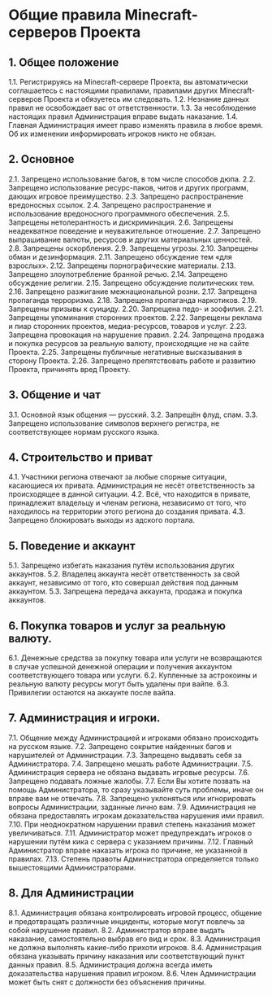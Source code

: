 # Общие правила Minecraft-серверов Проекта

## 1. Общее положение

  1.1. Регистрируясь на Minecraft-сервере Проекта, вы автоматически соглашаетесь с настоящими правилами, правилами других Minecraft-серверов Проекта и обязуетесь им следовать.
  1.2. Незнание данных правил не освобождает вас от ответственности.
  1.3. За несоблюдение настоящих правил Администрация вправе выдать наказание.
  1.4. Главная Администрация имеет право изменять правила в любое время. Об их изменении информировать игроков никто не обязан.
## 2. Основное

  2.1. Запрещено использование багов, в том числе способов дюпа.
  2.2. Запрещено использование ресурс-паков, читов и других программ, дающих игровое преимущество.
  2.3. Запрещено распространение вредоносных ссылок.
  2.4. Запрещено распространение и использование вредоносного программного обеспечения.
  2.5. Запрещены нетолерантность и дискриминация.
  2.6. Запрещены неадекватное поведение и неуважительное отношение.
  2.7. Запрещено выпрашивание валюты, ресурсов и других материальных ценностей.
  2.8. Запрещены оскорбления.
  2.9. Запрещены угрозы.
  2.10. Запрещены обман и дезинформация.
  2.11. Запрещено обсуждение тем «для взрослых».
  2.12. Запрещены порнографические материалы.
  2.13. Запрещено злоупотребление бранной речью.
  2.14. Запрещено обсуждение религии.
  2.15. Запрещено обсуждение политических тем.
  2.16. Запрещено разжигание межнациональной розни.
  2.17. Запрещена пропаганда терроризма.
  2.18. Запрещена пропаганда наркотиков.
  2.19. Запрещены призывы к суициду.
  2.20. Запрещена педо- и зоофилия.
  2.21. Запрещены упоминания сторонних проектов.
  2.22. Запрещены реклама и пиар сторонних проектов, медиа-ресурсов, товаров и услуг.
  2.23. Запрещена провокация на нарушение правил.
  2.24. Запрещена продажа и покупка ресурсов за реальную валюту, происходящие не на сайте Проекта.
  2.25. Запрещены публичные негативные высказывания в сторону Проекта.
  2.26. Запрещено препятствовать работе и развитию Проекта, причинять вред Проекту.
## 3. Общение и чат

  3.1. Основной язык общения — русский.
  3.2. Запрещён флуд, спам.
  3.3. Запрещено использование символов верхнего регистра, не соответствующее нормам русского языка.
## 4. Строительство и приват

  4.1. Участники региона отвечают за любые спорные ситуации, касающиеся их привата. Администрация не несёт ответственность за происходящее в данной ситуации.
  4.2. Всё, что находится в привате, принадлежит владельцу и членам региона, независимо от того, что находилось на территории этого региона до создания привата.
  4.3. Запрещено блокировать выходы из адского портала.
## 5. Поведение и аккаунт

  5.1. Запрещено избегать наказания путём использования других аккаунтов.
  5.2. Владелец аккаунта несёт ответственность за свой аккаунт, независимо от того, кто совершал действия под данным аккаунтом.
  5.3. Запрещена передача аккаунта, продажа и покупка аккаунтов.
## 6. Покупка товаров и услуг за реальную валюту.

  6.1. Денежные средства за покупку товара или услуги не возвращаются в случае успешной денежной операции и получения аккаунтом соответствующего товара или услуги.
  6.2. Купленные за астрокоины и реальную валюту ресурсы могут быть удалены при вайпе.
  6.3. Привилегии остаются на аккаунте после вайпа.
## 7. Администрация и игроки.

  7.1. Общение между Администрацией и игроками обязано происходить на русском языке.
  7.2. Запрещено сокрытие найденных багов и нарушителей от Администрации.
  7.3. Запрещено выдавать себя за Администратора.
  7.4. Запрещено мешать работе Администрации.
  7.5. Администрация сервера не обязана выдавать игровые ресурсы.
  7.6. Запрещено подавать ложные жалобы.
  7.7. Если Вы хотите позвать на помощь Администратора, то сразу указывайте суть проблемы, иначе он вправе вам не отвечать.
  7.8. Запрещено уклоняться или игнорировать вопросы Администрации, заданные лично вам.
  7.9. Администрация не обязана предоставлять игрокам доказательства нарушения ими правил.
  7.10. При неоднократном нарушении правил степень наказания может увеличиваться.
  7.11. Администратор может предупреждать игроков о нарушении путём кика с сервера с указанием причины.
  7.12. Главный Администратор вправе наказать игрока по причине, не указанной в правилах.
  7.13. Степень правоты Администратора определяется только вышестоящими Администраторами.
## 8. Для Администрации

  8.1. Администрация обязана контролировать игровой процесс, общение и предотвращать различные инциденты, которые могут повлечь за собой нарушение правил.
  8.2. Администратор вправе выдать наказание, самостоятельно выбрав его вид и срок.
  8.3. Администрация не должна выполнять какие-либо прихоти игроков.
  8.4. Администрация обязана указывать причину наказания или соответствующий пункт данных правил.
  8.5. Администрация должна всегда иметь доказательства нарушения правил игроком.
  8.6. Член Администрации может быть снят с должности без объяснения причины.
